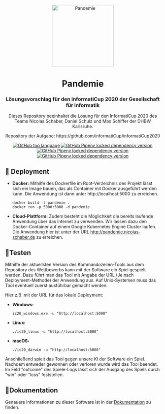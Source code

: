 <p align="center">
    <img alt="Pandemie" src="https://nicolas-schaber.de/assets/logo.png" width="200" />
</p>
<h1 align="center">
  Pandemie
</h1>
<h3 align="center">
Lösungsvorschlag für den InformatiCup 2020 der Gesellschaft für Informatik
</h3>
<p align="center">
Dieses Repository beeinhaltet die Lösung für den InformatiCup 2020 des Teams Nicolas Schaber, Daniel Schulz und Max Schiffer der DHBW Karlsruhe.
</p>
<p align="center">
Repository der Aufgabe: https://github.com/informatiCup/informatiCup2020
</p>
<p align="center">
    <a href="https://www.python.org/"><img alt="GitHub top language" src="https://img.shields.io/github/languages/top/nicosc77/pandemie?style=for-the-badge"></a>
 <a href="https://github.com/pallets/flask"> <img alt="GitHub Pipenv locked dependency version" src="https://img.shields.io/github/pipenv/locked/dependency-version/nicosc77/pandemie/flask?color=lightgrey&style=for-the-badge"></a>
  <a href="https://github.com/tensorflow/tensorflow"> <img alt="GitHub Pipenv locked dependency version" src="https://img.shields.io/github/pipenv/locked/dependency-version/nicosc77/pandemie/tensorflow?color=yellow&style=for-the-badge"></a>
  <a href="https://github.com/keras-team/keras"><img alt="GitHub Pipenv locked dependency version" src="https://img.shields.io/github/pipenv/locked/dependency-version/nicosc77/pandemie/keras?color=red&style=for-the-badge"></a>
</p>

## 🚀 Deployment

- **Docker:**
Mithilfe des Dockerfile im Root-Verzeichnis des Projekt lässt sich ein Image bauen, das als Container mit Docker ausgeführt werden kann. Die Anwendung ist dann unter http://localhost:5000 zu erreichen. 
  ```shell
  docker build -t pandemie .
  docker run -p 5000:5000 -d pandemie
  ```

- **Cloud-Plattform:**
 Zudem besteht die Möglichkeit die bereits laufende Anwendung über das Internet zu verwenden. Wir lassen dazu den Docker-Container auf einem Google Kubernetes Engine Cluster laufen. Die Anwendung hier ist unter der URL http://pandemie.nicolas-schaber.de zu erreichen.

## 🔧Testen
Mithilfe der aktuellsten Version des Kommandozeilen-Tools aus dem Repository des Wettbewerbs kann mit der Software ein Spiel gespielt werden. Dazu führt man das Tool mit Angabe der URL (Je nach Deployment-Methode) der Anwendung aus. Auf Unix-Systemen muss das Tool eventuell zuerst ausführbar gemacht werden.

Hier z.B. mit der URL für das lokale Deployment:
- **Windows:**
  ```shell
  ic20_windows.exe -u "http://localhost:5000"
  ```
- **Linux:**
  ```shell
  ./ic20_linux -u "http://localhost:5000"
  ```
- **macOS:**
  ```shell
  ./ic20_darwin -u "http://localhost:5000"
  ```

Anschließend spielt das Tool gegen unsere KI der Software ein Spiel. Nachdem entweder gewonnen oder verloren wurde wird das Tool beendet. Im Feld "outcome" des Spiele-Logs lässt sich der Ausgang des Spiels durch "win" oder "loss" feststellen.

## 📄Dokumentation
Genauere Informationen zu dieser Software ist in der [Dokumentation](Dokumentation.pdf) zu finden.

